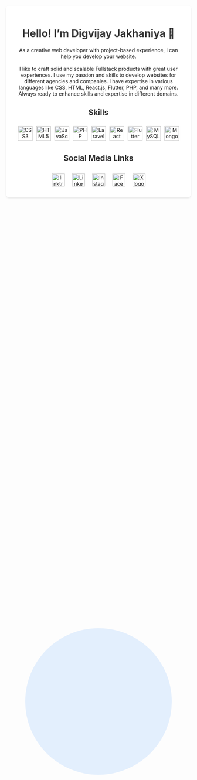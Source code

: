 
<div class="background-circle" style="position: absolute;top: 50%;left: 50%;transform: translate(-50%, -50%);background-color: rgba(0, 123, 255, 0.1);width: 400px;height: 400px;border-radius: 50%;z-index: -1;animation: float 5s infinite alternate;"></div>

<div align="center" class="container" style="max-width: 800px;margin: 50px auto;padding: 20px;background-color: #fff;border-radius: 8px;box-shadow: 0 2px 4px rgba(0, 0, 0, 0.1);position: relative;overflow: hidden;">
    <h1 style="text-align: center;margin-bottom: 20px;color: #333;">Hello! I’m Digvijay Jakhaniya 👋</h1>

<p style="text-align: center;margin-bottom: 30px;">As a creative web developer with project-based experience, I can help you develop your website.<br><br>I like to craft solid and scalable Fullstack products with great user experiences. I use my passion and skills to develop websites for different agencies and companies. I have expertise in various languages like CSS, HTML, React.js, Flutter, PHP, and many more. Always ready to enhance skills and expertise in different domains.</p>

<h2 style="text-align: center;margin-bottom: 20px;color: #333;">Skills</h2>

<div class="skills" style="display: flex;flex-wrap: wrap;justify-content: center;margin-bottom: 30px;">
    <img onmouseenter="style='filter: none;margin: 5px;'" onmouseleave="style='margin: 5px;filter: grayscale(50%);transition: filter 0.3s ease;'" style="margin: 5px;filter: grayscale(50%);transition: filter 0.3s ease;" src="https://cdn.simpleicons.org/css3/1572B6" height="40" alt="CSS3 logo">
    <img onmouseenter="style='filter: none;margin: 5px;'" onmouseleave="style='margin: 5px;filter: grayscale(50%);transition: filter 0.3s ease;'" style="margin: 5px;filter: grayscale(50%);transition: filter 0.3s ease;" src="https://cdn.jsdelivr.net/gh/devicons/devicon/icons/html5/html5-original.svg" height="40" alt="HTML5 logo">
    <img onmouseenter="style='filter: none;margin: 5px;'" onmouseleave="style='margin: 5px;filter: grayscale(50%);transition: filter 0.3s ease;'" style="margin: 5px;filter: grayscale(50%);transition: filter 0.3s ease;" src="https://cdn.jsdelivr.net/gh/devicons/devicon/icons/javascript/javascript-original.svg" height="40" alt="JavaScript logo">
    <img onmouseenter="style='filter: none;margin: 5px;'" onmouseleave="style='margin: 5px;filter: grayscale(50%);transition: filter 0.3s ease;'" style="margin: 5px;filter: grayscale(50%);transition: filter 0.3s ease;" src="https://cdn.simpleicons.org/php/777BB4" height="40" alt="PHP logo">
    <img onmouseenter="style='filter: none;margin: 5px;'" onmouseleave="style='margin: 5px;filter: grayscale(50%);transition: filter 0.3s ease;'" style="margin: 5px;filter: grayscale(50%);transition: filter 0.3s ease;" src="https://cdn.simpleicons.org/laravel/FF2D20" height="40" alt="Laravel logo">
    <img onmouseenter="style='filter: none;margin: 5px;'" onmouseleave="style='margin: 5px;filter: grayscale(50%);transition: filter 0.3s ease;'" style="margin: 5px;filter: grayscale(50%);transition: filter 0.3s ease;" src="https://cdn.jsdelivr.net/gh/devicons/devicon/icons/react/react-original.svg" height="40" alt="React logo">
    <img onmouseenter="style='filter: none;margin: 5px;'" onmouseleave="style='margin: 5px;filter: grayscale(50%);transition: filter 0.3s ease;'" style="margin: 5px;filter: grayscale(50%);transition: filter 0.3s ease;" src="https://cdn.simpleicons.org/flutter/02569B" height="40" alt="Flutter logo">
    <img onmouseenter="style='filter: none;margin: 5px;'" onmouseleave="style='margin: 5px;filter: grayscale(50%);transition: filter 0.3s ease;'" style="margin: 5px;filter: grayscale(50%);transition: filter 0.3s ease;" src="https://cdn.simpleicons.org/mysql/4479A1" height="40" alt="MySQL logo">
    <img onmouseenter="style='filter: none;margin: 5px;'" onmouseleave="style='margin: 5px;filter: grayscale(50%);transition: filter 0.3s ease;'" style="margin: 5px;filter: grayscale(50%);transition: filter 0.3s ease;" src="https://cdn.simpleicons.org/mongodb/47A248" height="40" alt="MongoDB logo">
</div>  

<h2 style="text-align: center;margin-bottom: 20px;color: #333;">Social Media Links</h2>

<div class="social-links" style="display: flex;justify-content: center;margin-top: 20px;">
    <a style="padding: 10px;" href="https://linktr.ee/digvijay.jakhaniya" target="_blank">
        <img src="https://cdn.simpleicons.org/linktree" height="35" alt="linktree logo"  />
    </a>
    <a style="padding: 10px;" href="https://www.linkedin.com/in/digvijayjakhaniya/" target="_blank">
        <img src="https://cdn.simpleicons.org/Linkedin" height="35" alt="Linkedin logo"  />
    </a>  
    <a style="padding: 10px;" href="https://www.instagram.com/digvijay.jakhaniya/" target="_blank">
        <img src="https://cdn.simpleicons.org/instagram" height="35" alt="Instagram logo"  />
    </a>  
    <a style="padding: 10px;" href="https://www.facebook.com/digvijay.jakhaniyaaa" target="_blank">
        <img src="https://cdn.simpleicons.org/facebook" height="35" alt="Facebook logo"  />
    </a>  
    <a style="padding: 10px;" href="https://twitter.com/Digvijay__02" target="_blank">
        <img src="https://cdn.simpleicons.org/X/1DA1F2" height="35" alt="X logo" />
    </a>
</div>
</div>
